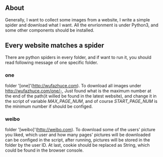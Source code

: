 ## About
Generally, I want to collect some images from a website, I write a simple spider and download what I want. All the envrionment is under Python3, and some other components should be installed.


## Every website matches a spider
There are python spiders in every folder, and if want to run it, you should read following message of one specific folder.

### one  
folder '[one]'(http://wufazhuce.com). To download all images under http://wufazhuce.com/one/-, Just found what is the maximum number at the end of the path(it willed be found in the latest website), and change it in the script of variable *MAX_PAGE_NUM*, and of course *START_PAGE_NUM* is the minimum number if should be configed.


### weibo
folder '[weibo]'(http://weibo.com). To download some of the users' picture you liked, which user and how many pages' pictures will be downloaded can be configed in the script, after running, pictures will be stored in the folder by the user ID. At last, cookie should be replaced as String, which could be found in the browser console.
